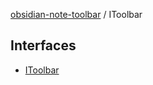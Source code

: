 [obsidian-note-toolbar](index.md) / IToolbar

## Interfaces

- [IToolbar](IToolbar.Interface.IToolbar.md)
